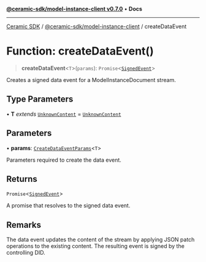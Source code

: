 [**@ceramic-sdk/model-instance-client v0.7.0**](../README.md) • **Docs**

***

[Ceramic SDK](../../../README.md) / [@ceramic-sdk/model-instance-client](../README.md) / createDataEvent

# Function: createDataEvent()

> **createDataEvent**\<`T`\>(`params`): `Promise`\<[`SignedEvent`](../../events/type-aliases/SignedEvent.md)\>

Creates a signed data event for a ModelInstanceDocument stream.

## Type Parameters

• **T** *extends* [`UnknownContent`](../type-aliases/UnknownContent.md) = [`UnknownContent`](../type-aliases/UnknownContent.md)

## Parameters

• **params**: [`CreateDataEventParams`](../type-aliases/CreateDataEventParams.md)\<`T`\>

Parameters required to create the data event.

## Returns

`Promise`\<[`SignedEvent`](../../events/type-aliases/SignedEvent.md)\>

A promise that resolves to the signed data event.

## Remarks

The data event updates the content of the stream by applying JSON patch operations
to the existing content. The resulting event is signed by the controlling DID.

